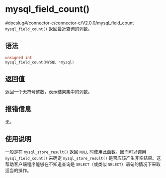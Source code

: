 mysql_field_count() 
========================================
#docslug#/connector-c/connector-c/V2.0.0/mysql_field_count
`mysql_field_count()` 返回最近查询的列数。

语法 
-----------------------

```c
unsigned int
mysql_field_count(MYSQL *mysql)
```



返回值 
------------------------

返回一个无符号整数，表示结果集中的列数。

报错信息 
-------------------------

无。

使用说明 
-------------------------

一般是在 `mysql_store_result()` 返回 `NULL` 时使用此函数。因而可以调用 `mysql_field_count()` 来确定 `mysql_store_result()` 是否应该产生非空结果。这帮助客户端程序能够在不知道查询是 `SELECT`（或类似 `SELECT`）语句的情况下采取适当的操作。
